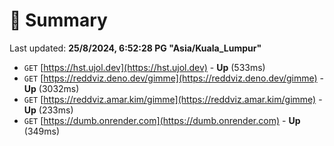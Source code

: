 # 📖 Summary
Last updated: **25/8/2024, 6:52:28 PG "Asia/Kuala_Lumpur"**

- `GET` [https://hst.ujol.dev](https://hst.ujol.dev) - **Up** (533ms)
- `GET` [https://reddviz.deno.dev/gimme](https://reddviz.deno.dev/gimme) - **Up** (3032ms)
- `GET` [https://reddviz.amar.kim/gimme](https://reddviz.amar.kim/gimme) - **Up** (233ms)
- `GET` [https://dumb.onrender.com](https://dumb.onrender.com) - **Up** (349ms)
